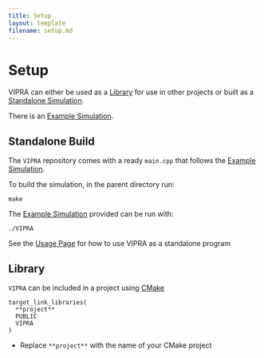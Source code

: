 ```yaml
---
title: Setup
layout: template
filename: setup.md
--- 
```


# Setup

VIPRA can either be used as a [Library](#library) for use in other projects or built as a [Standalone Simulation](#standalone-build).

There is an [Example Simulation](../examples/simulation.md).

## Standalone Build

The `VIPRA` repository comes with a ready `main.cpp` that follows the [Example Simulation](../examples/simulation.md).

To build the simulation, in the parent directory run:
```
make
```

The [Example Simulation](../examples/simulation.md) provided can be run with:
```
./VIPRA
```

See the [Usage Page](usage.md) for how to use VIPRA as a standalone program

## Library

`VIPRA` can be included in a project using [CMake](https://cmake.org/)

```
target_link_libraries(
  **project**
  PUBLIC
  VIPRA
)
```

- Replace `**project**` with the name of your CMake project

